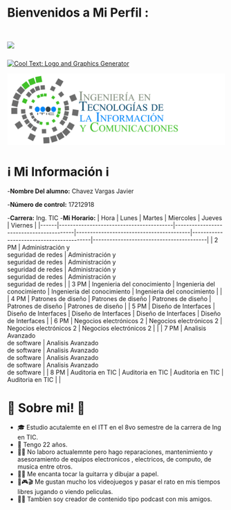 # Bienvenidos a Mi Perfil : 
# ![](https://images.cooltext.com/5508535.png)
<a href="http://cooltext.com" target="_top"><img src="https://cooltext.com/images/ct_pixel.gif" width="80" height="15" alt="Cool Text: Logo and Graphics Generator" border="0" /></a>

![](https://github.com/JavierChavez/AnalisisSoftwareJavierCV/blob/main/Img/TECNOLOGIAS-DE-LA-INFORMACION-Y-COMUNICACIONES_HEADING1-2048x672.png?raw=true)


# :information_source:  Mi Información :information_source: #

-**Nombre Del alumno:** Chavez Vargas Javier

-**Número de control:** 17212918

-**Carrera:** Ing. TIC
-**Mi Horario:**
| Hora | Lunes                                   | Martes                                  | Miercoles                               | Jueves                                  | Viernes                                 |
|------|-----------------------------------------|-----------------------------------------|-----------------------------------------|-----------------------------------------|-----------------------------------------|
| 2 PM | Administración y <br>seguridad de redes | Administración y <br>seguridad de redes | Administración y <br>seguridad de redes | Administración y <br>seguridad de redes | Administración y <br>seguridad de redes |
| 3 PM | Ingenieria del conocimiento             | Ingenieria del conocimiento             | Ingenieria del conocimiento             | Ingenieria del conocimiento             |                                         |
| 4 PM |            Patrones de diseño           |            Patrones de diseño           |            Patrones de diseño           |            Patrones de diseño           |            Patrones de diseño           |
| 5 PM |           Diseño de Interfaces          |           Diseño de Interfaces          |           Diseño de Interfaces          |           Diseño de Interfaces          |           Diseño de Interfaces          |
| 6 PM |         Negocios electrónicos 2         |         Negocios electrónicos 2         |         Negocios electrónicos 2         |         Negocios electrónicos 2         |                                         |
| 7 PM |    Analisis Avanzado<br> de software    |    Analisis Avanzado<br> de software    |    Analisis Avanzado<br> de software    |    Analisis Avanzado<br> de software    |    Analisis Avanzado<br> de software    |
| 8 PM |             Auditoria en TIC            |             Auditoria en TIC            |             Auditoria en TIC            |             Auditoria en TIC            |                                         |
<br>
# :bow:  Sobre mi! :bow: #

* :mortar_board: Estudio acutalemte en el ITT en el 8vo semestre de la carrera de Ing en TIC.
* :bust_in_silhouette: Tengo 22 años.
* :iphone::guitar: No laboro actualemnte pero hago reparaciones, mantenimiento y asesoramiento de equipos electronicos , electricos, de computo, de musica entre otros.
* :guitar::art: Me encanta tocar la guitarra y dibujar a papel.
* :space_invader::video_game::clapper: Me gustan mucho los videojuegos y pasar el rato en mis tiempos libres jugando o viendo peliculas.
* :movie_camera::globe_with_meridians: Tambien soy creador de contenido tipo podcast con mis amigos.

  




